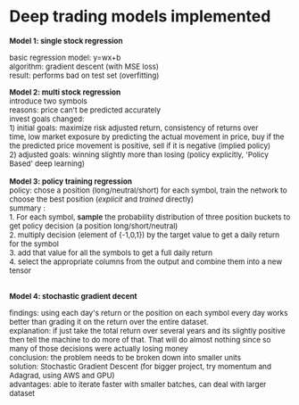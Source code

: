 # Deep trading models implemented

<font size="2"><b>Model 1: single stock regression</b></font><div><font size="2">basic regression model: y=wx+b</font></div><div><font size="2">algorithm: gradient descent (with MSE loss)</font></div><div><font size="2">result: performs bad on test set (overfitting)</font></div>

<div><b style=""><font size="2">Model 2: multi stock regression</font></b></div><div><span style=" font-size: small;">introduce two symbols</span></div><div><span style=" font-size: small;">reasons:&nbsp;</span><span style=" font-size: small;">price can't be predicted accurately</span></div><div><font size="2" style="">invest goals changed:&nbsp;</font></div><div><font size="2" style="">1) initial goals:&nbsp;</font><span style=" font-size: small;">maximize risk adjusted return,&nbsp;</span><span style=" font-size: small;">consistency of returns over time,&nbsp;</span><span style=" font-size: small;">low market exposure by p</span><font size="2" style="">redicting the actual movement in price,&nbsp;</font><span style=" font-size: small;">buy if the the predicted price movement is positive, sell if it is negative (implied policy)&nbsp;</span></div><div><span style=" font-size: small;">2) adjusted goals: winning slightly more than losing (</span><span style=" font-size: small;">policy explicitly, 'Policy Based' deep learning)</span></div><div><span style=" font-size: small;"><br></span></div><div><div><b><font size="2">Model 3: policy training regression</font></b></div></div><div><span style=" font-size: small;">policy: chose a position (long/neutral/short) for each symbol, train the network to choose the best position&nbsp;(</span><em style=" font-size: small;">explicit</em><span style=" font-size: small;">&nbsp;and&nbsp;</span><em style=" font-size: small;">trained</em><span style=" font-size: small;">&nbsp;directly)</span></div><div><span style=" font-size: small;">summary :</span></div><div><span style=" font-size: small;">1. For each symbol,&nbsp;</span><span style=" font-size: small; font-weight: 600;">sample</span><span style=" font-size: small;">&nbsp;the probability distribution of three position buckets to get policy decision (a position long/short/neutral)</span></div><div><span style=" font-size: small;">2. multiply decision (element of {-1,0,1}) by the target value to get a daily return for the symbol</span></div><div><span style=" font-size: small;">3. add that value for all the symbols to get a full daily return</span></div><div><span style=" font-size: small;">4. select the appropriate columns from the output and combine them into a new tensor</span></div><div><span style=" font-size: small;"><br></span></div><div><p><font size="2"><b>Model 4: stochastic gradient decent</b></font></p><div><font size="2" style="">findings: using each day's return or the position on each symbol every day</font><span style=" font-size: small;">&nbsp;works better than&nbsp;</span><span style=" font-size: small;">grading it on the return over the entire dataset</span><span style=" font-size: small;">.&nbsp;</span></div><div><span style=" font-size: small;">explanation:&nbsp;</span><span style=" font-size: small;">if just take the total return over several years and its slightly positive then tell the machine to do more of that. That will do almost nothing since so many of those decisions were actually losing money</span></div><div><span style=" font-size: small;">conclusion: the problem needs to be broken down into smaller units</span></div><div><span style=" font-size: small;">solution: Stochastic Gradient Descent (for bigger project, try momentum and Adagrad, using AWS and GPU)</span></div><div><span style=" font-size: small;">advantages: able to iterate faster with smaller batches, can deal with larger dataset</span></div></div>
